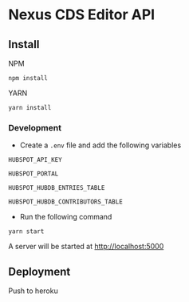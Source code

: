 # Nexus CDS Editor API

## Install

NPM

```
npm install
```

YARN

```
yarn install
```

### Development

- Create a `.env` file and add the following variables

`HUBSPOT_API_KEY`

`HUBSPOT_PORTAL`

`HUBSPOT_HUBDB_ENTRIES_TABLE`

`HUBSPOT_HUBDB_CONTRIBUTORS_TABLE`

- Run the following command

```
yarn start
```

A server will be started at [http://localhost:5000](http://localhost:5000)

## Deployment

Push to heroku
